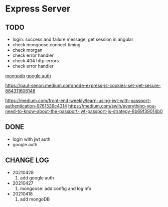 # Express Server

## TODO

- login: success and failure message, get session in angular
- check mongoose.connect timing
- check morgan
- check error handler
- check 404 http-errors
- check error handler

[mongodb](https://docs.microsoft.com/zh-tw/azure/cosmos-db/tutorial-develop-mongodb-nodejs-part5)
[google auth](http://www.passportjs.org/docs/google/)

https://paul-senon.medium.com/node-express-js-cookies-set-get-secure-884311606148

https://medium.com/front-end-weekly/learn-using-jwt-with-passport-authentication-9761539c4314
https://medium.com/swlh/everything-you-need-to-know-about-the-passport-jwt-passport-js-strategy-8b69f39014b0

## DONE

- login with jwt auth
- google auth

## CHANGE LOG

- 20210428
  1. add google auth
- 20210427
  1. mongoose: add config and logInfo
- 20210418
  1. add mongoDB
